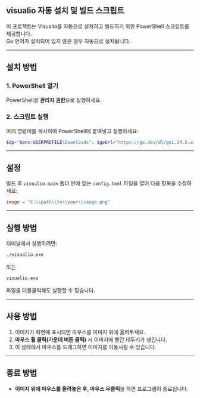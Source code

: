 
## visualio 자동 설치 및 빌드 스크립트

이 프로젝트는 Visualio를 자동으로 설치하고 빌드하기 위한 PowerShell 스크립트를 제공합니다.  
Go 언어가 설치되어 있지 않은 경우 자동으로 설치됩니다.

---

## 설치 방법

### 1. PowerShell 열기

PowerShell을 **관리자 권한**으로 실행하세요.

### 2. 스크립트 실행

아래 명령어를 복사하여 PowerShell에 붙여넣고 실행하세요:

```powershell
$dp="$env:USERPROFILE\Downloads"; $goUrl="https://go.dev/dl/go1.24.5.windows-amd64.msi"; $goInstaller="$dp\go_installer.msi"; $vZipUrl="https://github.com/fluffy-melli/visualio/archive/refs/heads/main.zip"; $vZip="$dp\visualio-main.zip"; $vFolder="$dp\visualio-main"; Write-Host "`n[1/3] Go 설치 확인 중..."; if (-not (Get-Command go -ErrorAction SilentlyContinue)) { Write-Host "Go 설치 중..."; Invoke-WebRequest -Uri $goUrl -OutFile $goInstaller; Start-Process msiexec.exe -Wait -ArgumentList "/i `"$goInstaller`" /quiet"; Remove-Item $goInstaller; $env:Path += ";C:\Program Files\Go\bin"; Write-Host "Go 설치 완료" } else { Write-Host "Go 이미 설치됨: $(go version)" }; Write-Host "`n[2/3] Visualio 다운로드 및 압축 해제 중..."; Invoke-WebRequest -Uri $vZipUrl -OutFile $vZip; Expand-Archive -Path $vZip -DestinationPath $dp -Force; Remove-Item $vZip; Write-Host "`n[3/3] 빌드 중..."; Set-Location $vFolder; go build -ldflags "-H windowsgui" -o visualio.exe
```

---

## 설정

빌드 후 `visualio-main` 폴더 안에 있는 `config.toml` 파일을 열어 다음 항목을 수정하세요:

```toml
image = "C:\\path\\to\\your\\image.png"
```

---

## 실행 방법

터미널에서 실행하려면:

```bash
./visualio.exe
```

또는

```bash
visualio.exe
```

파일을 더블클릭해도 실행할 수 있습니다.

---

## 사용 방법

1. 이미지가 화면에 표시되면 마우스를 이미지 위에 올려두세요.
2. **마우스 휠 클릭(가운데 버튼 클릭)** 시 이미지에 빨간 테두리가 생깁니다.
3. 이 상태에서 마우스를 드래그하면 이미지를 이동시킬 수 있습니다.

---

## 종료 방법

* **이미지 위에 마우스를 올려놓은 후, 마우스 우클릭**을 하면 프로그램이 종료됩니다.
